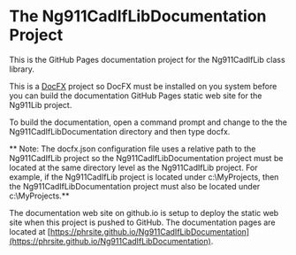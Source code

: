 # The Ng911CadIfLibDocumentation Project
This is the GitHub Pages documentation project for the Ng911CadIfLib class library.

This is a [DocFX](https://dotnet.github.io/docfx) project so DocFX must be installed on you system before you can build the documentation GitHub Pages static web site for the Ng911Lib project.

To build the documentation, open a command prompt and change to the the Ng911CadIfLibDocumentation directory and then type docfx.

** Note: The docfx.json configuration file uses a relative path to the Ng911CadIfLib project so the Ng911CadIfLibDocumentation project must be located at the same directory level as the Ng911CadIfLib project. For example, if the Ng911CadIfLib project is located under c:\MyProjects, then the Ng911CadIfLibDocumentation project must also be located under c:\MyProjects.**

The documentation web site on github.io is setup to deploy the static web site when this project is pushed to GitHub. The documentation pages are located at [https://phrsite.github.io/Ng911CadIfLibDocumentation](https://phrsite.github.io/Ng911CadIfLibDocumentation).
